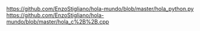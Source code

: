 https://github.com/EnzoStigliano/hola-mundo/blob/master/hola_python.py
https://github.com/EnzoStigliano/hola-mundo/blob/master/hola_c%2B%2B.cpp
